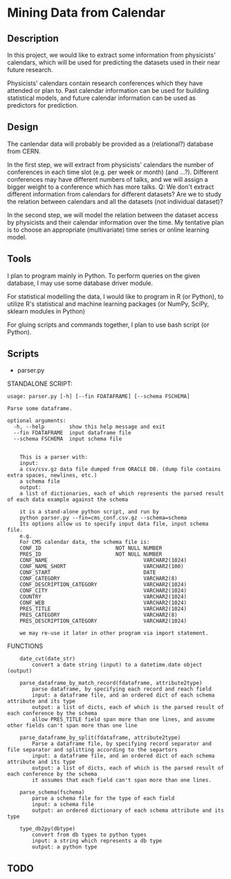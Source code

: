 Mining Data from Calendar
=============

Description
-------------


In this project, we would like to extract some information from physicists' calendars, which will be used for predicting the datasets used in their near future research.

Physicists' calendars contain research conferences which they have attended or plan to. Past calendar information can be used for building statistical models, and future calendar information can be used as predictors for prediction.

Design
-------------

The canlendar data will probably be provided as a (relational?) database from CERN.

In the first step, we will extract from physicists' calendars the number of conferences in each time slot (e.g. per week or month) (and ...?).
Different conferences may have different numbers of talks, and we will assign a bigger weight to a conference which has more talks.
Q:
We don't extract different information from calendars for different datasets?
Are we to study the relation between calendars and all the datasets (not individual dataset)?

In the second step, we will model the relation between the dataset access by physicists and their calendar information over the time. My tentative plan is to choose an appropriate (multivariate) time series or online learning model.

Tools
-------------

I plan to program mainly in Python. To perform queries on the given database, I may use some database driver module.

For statistical modelling the data, I would like to program in R (or Python), to utilize R's statistical and machine learning packages (or NumPy, SciPy, sklearn modules in Python)

For gluing scripts and commands together, I plan to use bash script (or Python).

Scripts
-------------

* parser.py

STANDALONE SCRIPT:

```
usage: parser.py [-h] [--fin FDATAFRAME] [--schema FSCHEMA]

Parse some dataframe.

optional arguments:
  -h, --help        show this help message and exit
  --fin FDATAFRAME  input dataframe file
  --schema FSCHEMA  input schema file


    This is a parser with:
    input:
    a csv/csv.gz data file dumped from ORACLE DB. (dump file contains extra spaces, newlines, etc.)
    a schema file
    output:
    a list of dictionaries, each of which represents the parsed result of each data example against the schema
    
    it is a stand-alone python script, and run by
    python parser.py --fin=cms_conf.csv.gz --schema=schema 
    Its options allow us to specify input data file, input schema file.
    e.g.
    For CMS calendar data, the schema file is:
    CONF_ID                        NOT NULL NUMBER
    PRES_ID                        NOT NULL NUMBER
    CONF_NAME                               VARCHAR2(1024)
    CONF_NAME_SHORT                         VARCHAR2(100)
    CONF_START                              DATE
    CONF_CATEGORY                           VARCHAR2(8)
    CONF_DESCRIPTION_CATEGORY               VARCHAR2(1024)
    CONF_CITY                               VARCHAR2(1024)
    COUNTRY                                 VARCHAR2(1024)
    CONF_WEB                                VARCHAR2(1024)
    PRES_TITLE                              VARCHAR2(1024)
    PRES_CATEGORY                           VARCHAR2(8)
    PRES_DESCRIPTION_CATEGORY               VARCHAR2(1024)
    
    we may re-use it later in other program via import statement.
```

FUNCTIONS

```
    date_cvt(date_str)
        convert a date string (input) to a datetime.date object (output)
    
    parse_dataframe_by_match_record(fdataframe, attribute2type)
        parse dataframe, by specifying each record and reach field
        input: a dataframe file, and an ordered dict of each schema attribute and its type
        output: a list of dicts, each of which is the parsed result of each conference by the schema
        allow PRES_TITLE field span more than one lines, and assume other fields can't span more than one line
    
    parse_dataframe_by_split(fdataframe, attribute2type)
        Parse a dataframe file, by specifying record separator and file separator and splitting according to the separtors
        input: a dataframe file, and an ordered dict of each schema attribute and its type
        output: a list of dicts, each of which is the parsed result of each conference by the schema
        it assumes that each field can't span more than one lines.
    
    parse_schema(fschema)
        parse a schema file for the type of each field
        input: a schema file
        output: an ordered dictionary of each schema attribute and its type
    
    type_db2py(dbtype)
        convert from db types to python types
        input: a string which represents a db type
        output: a python type
```

TODO
------------
